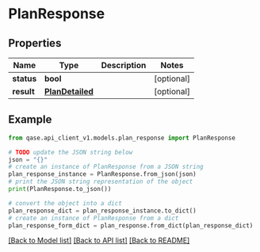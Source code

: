 # PlanResponse


## Properties

Name | Type | Description | Notes
------------ | ------------- | ------------- | -------------
**status** | **bool** |  | [optional] 
**result** | [**PlanDetailed**](PlanDetailed.md) |  | [optional] 

## Example

```python
from qase.api_client_v1.models.plan_response import PlanResponse

# TODO update the JSON string below
json = "{}"
# create an instance of PlanResponse from a JSON string
plan_response_instance = PlanResponse.from_json(json)
# print the JSON string representation of the object
print(PlanResponse.to_json())

# convert the object into a dict
plan_response_dict = plan_response_instance.to_dict()
# create an instance of PlanResponse from a dict
plan_response_form_dict = plan_response.from_dict(plan_response_dict)
```
[[Back to Model list]](../README.md#documentation-for-models) [[Back to API list]](../README.md#documentation-for-api-endpoints) [[Back to README]](../README.md)


